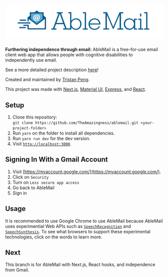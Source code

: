 # ![AbleMail](static/logo-blue.png)
**Furthering independence through email:** AbleMail is a free-for-use email client web app that allows people with cognitive disabilities to independently use email.

See a more detailed project description [here](http://www.team1540.org/ablemail)!

Created and maintained by [Tristan Peng](https://www.github.com/theamazingness).

This project was made with [Next.js](https://nextjs.org/), [Material UI](https://material-ui.com), [Express](http://expressjs.com), and [React](https://reactjs.org).

## Setup
1. Clone this repository:
<br>`git clone https://github.com/TheAmazingness/ablemail.git <your-project-folder>`
2. Run `yarn` on the folder to install all dependencies.
3. Run `yarn run dev` for the dev version.
4. Visit [`http://localhost:3000`](http://localhost:3000).

## Signing In With a Gmail Account
1. Visit [https://myaccount.google.com/](https://myaccount.google.com/).
2. Click on `Security`
3. Turn on `Less secure app access`
4. Go back to AbleMail
5. Sign in

## Usage
It is recommended to use Google Chrome to use AbleMail because AbleMail uses experimential Web APIs such as [`SpeechRecognition`](https://caniuse.com/#feat=speech-recognition) and [`SpeechSynthesis`](https://caniuse.com/#feat=speech-synthesis). To see what browsers to support these experimental technologies, click on the words to learn more.

## Next
This branch is for AbleMail with Next.js, React hooks, and independence from Gmail.
